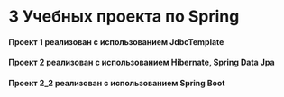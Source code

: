 <h1>3 Учебных проекта по Spring</h1>
<h4>Проект 1 реализован с использованием JdbcTemplate</h4>
<h4>Проект 2 реализован с использованием Hibernate, Spring Data Jpa</h4>
<h4>Проект 2_2 реализован с использованием Spring Boot</h4>


